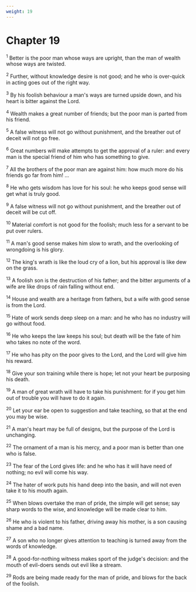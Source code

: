 ```yaml
---
weight: 19
---
```


# Chapter 19

<sup>1</sup> Better is the poor man whose ways are upright, than the man of wealth whose ways are twisted. 

<sup>2</sup> Further, without knowledge desire is not good; and he who is over-quick in acting goes out of the right way. 

<sup>3</sup> By his foolish behaviour a man's ways are turned upside down, and his heart is bitter against the Lord. 

<sup>4</sup> Wealth makes a great number of friends; but the poor man is parted from his friend. 

<sup>5</sup> A false witness will not go without punishment, and the breather out of deceit will not go free. 

<sup>6</sup> Great numbers will make attempts to get the approval of a ruler: and every man is the special friend of him who has something to give. 

<sup>7</sup> All the brothers of the poor man are against him: how much more do his friends go far from him! ... 

<sup>8</sup> He who gets wisdom has love for his soul: he who keeps good sense will get what is truly good. 

<sup>9</sup> A false witness will not go without punishment, and the breather out of deceit will be cut off. 

<sup>10</sup> Material comfort is not good for the foolish; much less for a servant to be put over rulers. 

<sup>11</sup> A man's good sense makes him slow to wrath, and the overlooking of wrongdoing is his glory. 

<sup>12</sup> The king's wrath is like the loud cry of a lion, but his approval is like dew on the grass. 

<sup>13</sup> A foolish son is the destruction of his father; and the bitter arguments of a wife are like drops of rain falling without end. 

<sup>14</sup> House and wealth are a heritage from fathers, but a wife with good sense is from the Lord. 

<sup>15</sup> Hate of work sends deep sleep on a man: and he who has no industry will go without food. 

<sup>16</sup> He who keeps the law keeps his soul; but death will be the fate of him who takes no note of the word. 

<sup>17</sup> He who has pity on the poor gives to the Lord, and the Lord will give him his reward. 

<sup>18</sup> Give your son training while there is hope; let not your heart be purposing his death. 

<sup>19</sup> A man of great wrath will have to take his punishment: for if you get him out of trouble you will have to do it again. 

<sup>20</sup> Let your ear be open to suggestion and take teaching, so that at the end you may be wise. 

<sup>21</sup> A man's heart may be full of designs, but the purpose of the Lord is unchanging. 

<sup>22</sup> The ornament of a man is his mercy, and a poor man is better than one who is false. 

<sup>23</sup> The fear of the Lord gives life: and he who has it will have need of nothing; no evil will come his way. 

<sup>24</sup> The hater of work puts his hand deep into the basin, and will not even take it to his mouth again. 

<sup>25</sup> When blows overtake the man of pride, the simple will get sense; say sharp words to the wise, and knowledge will be made clear to him. 

<sup>26</sup> He who is violent to his father, driving away his mother, is a son causing shame and a bad name. 

<sup>27</sup> A son who no longer gives attention to teaching is turned away from the words of knowledge. 

<sup>28</sup> A good-for-nothing witness makes sport of the judge's decision: and the mouth of evil-doers sends out evil like a stream. 

<sup>29</sup> Rods are being made ready for the man of pride, and blows for the back of the foolish. 


